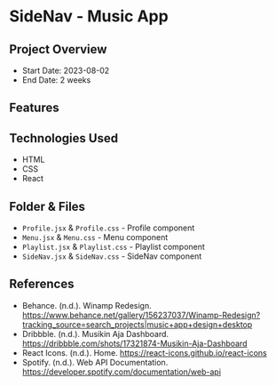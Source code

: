 # **SideNav - Music App**

## Project Overview

- Start Date: 2023-08-02
- End Date: 2 weeks

## Features

## Technologies Used

- HTML
- CSS
- React

## Folder & Files

- `Profile.jsx` & `Profile.css` - Profile component
- `Menu.jsx` & `Menu.css` - Menu component
- `Playlist.jsx` & `Playlist.css` - Playlist component
- `SideNav.jsx` & `SideNav.css` - SideNav component

## References

- Behance. (n.d.). Winamp Redesign. https://www.behance.net/gallery/156237037/Winamp-Redesign?tracking_source=search_projects|music+app+design+desktop
- Dribbble. (n.d.). Musikin Aja Dashboard. https://dribbble.com/shots/17321874-Musikin-Aja-Dashboard
- React Icons. (n.d.). Home. https://react-icons.github.io/react-icons
- Spotify. (n.d.). Web API Documentation. https://developer.spotify.com/documentation/web-api
